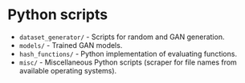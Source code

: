 # Python scripts
- `dataset_generator/` - Scripts for random and GAN generation.
- `models/` - Trained GAN models.
- `hash_functions/` - Python implementation of evaluating functions.
- `misc/` - Miscellaneous Python scripts (scraper for file names from available operating systems).